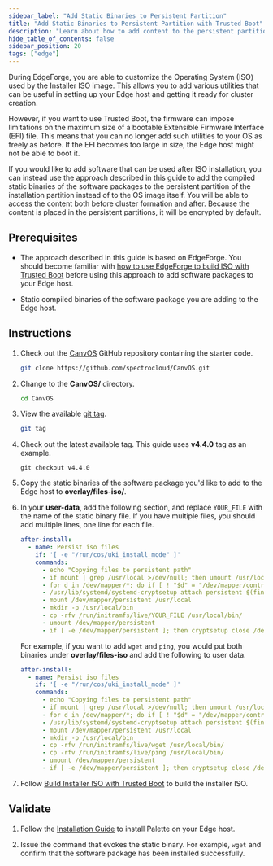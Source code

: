 ```yaml
---
sidebar_label: "Add Static Binaries to Persistent Partition"
title: "Add Static Binaries to Persistent Partition with Trusted Boot"
description: "Learn about how to add content to the persistent partition of your Edge host with Trusted Boot."
hide_table_of_contents: false
sidebar_position: 20
tags: ["edge"]
---
```


During EdgeForge, you are able to customize the Operating System (ISO) used by the Installer ISO image. This allows you
to add various utilities that can be useful in setting up your Edge host and getting it ready for cluster creation.

However, if you want to use Trusted Boot, the firmware can impose limitations on the maximum size of a bootable Extensible Firmware Interface
(EFI) file. This means that you can no longer add such utilities to your OS as freely as before. If the EFI becomes too
large in size, the Edge host might not be able to boot it.

If you would like to add software that can be used after ISO installation, you can instead use the approach described in
this guide to add the compiled static binaries of the software packages to the persistent partition of the installation
partition instead of to the OS image itself. You will be able to access the content both before cluster formation and
after. Because the content is placed in the persistent partitions, it will be encrypted by default.

## Prerequisites

- The approach described in this guide is based on EdgeForge. You should become familiar with
  [how to use EdgeForge to build ISO with Trusted Boot](./build-trusted-iso.md) before using this approach to add
  software packages to your Edge host.

- Static compiled binaries of the software package you are adding to the Edge host.

## Instructions

1. Check out the [CanvOS](https://github.com/spectrocloud/CanvOS.git) GitHub repository containing the starter code.

   ```bash
   git clone https://github.com/spectrocloud/CanvOS.git
   ```

2. Change to the **CanvOS/** directory.

   ```bash
   cd CanvOS
   ```

3. View the available [git tag](https://github.com/spectrocloud/CanvOS/tags).

   ```bash
   git tag
   ```

4. Check out the latest available tag. This guide uses **v4.4.0** tag as an example.

   ```shell
   git checkout v4.4.0
   ```

5. Copy the static binaries of the software package you'd like to add to the Edge host to **overlay/files-iso/**.

6. In your **user-data**, add the following section, and replace `YOUR_FILE` with the name of the static binary file. If
   you have multiple files, you should add multiple lines, one line for each file.

   ```yaml {11}
   after-install:
     - name: Persist iso files
       if: '[ -e "/run/cos/uki_install_mode" ]'
       commands:
         - echo "Copying files to persistent path"
         - if mount | grep /usr/local >/dev/null; then umount /usr/local; fi
         - for d in /dev/mapper/*; do if [ ! "$d" = "/dev/mapper/control" ]; then cryptsetup close $d; fi; done
         - /usr/lib/systemd/systemd-cryptsetup attach persistent $(findfs PARTLABEL=persistent) - tpm2-device=auto
         - mount /dev/mapper/persistent /usr/local
         - mkdir -p /usr/local/bin
         - cp -rfv /run/initramfs/live/YOUR_FILE /usr/local/bin/
         - umount /dev/mapper/persistent
         - if [ -e /dev/mapper/persistent ]; then cryptsetup close /dev/mapper/persistent; fi
   ```

   For example, if you want to add `wget` and `ping`, you would put both binaries under **overlay/files-iso** and add
   the following to user data.

   ```yaml {11}
   after-install:
     - name: Persist iso files
       if: '[ -e "/run/cos/uki_install_mode" ]'
       commands:
         - echo "Copying files to persistent path"
         - if mount | grep /usr/local >/dev/null; then umount /usr/local; fi
         - for d in /dev/mapper/*; do if [ ! "$d" = "/dev/mapper/control" ]; then cryptsetup close $d; fi; done
         - /usr/lib/systemd/systemd-cryptsetup attach persistent $(findfs PARTLABEL=persistent) - tpm2-device=auto
         - mount /dev/mapper/persistent /usr/local
         - mkdir -p /usr/local/bin
         - cp -rfv /run/initramfs/live/wget /usr/local/bin/
         - cp -rfv /run/initramfs/live/ping /usr/local/bin/
         - umount /dev/mapper/persistent
         - if [ -e /dev/mapper/persistent ]; then cryptsetup close /dev/mapper/persistent; fi
   ```

7. Follow [Build Installer ISO with Trusted Boot](./build-trusted-iso.md) to build the installer ISO.

## Validate

1. Follow the [Installation Guide](../deployment-day2/install.md) to install Palette on your Edge host.

2. Issue the command that evokes the static binary. For example, `wget` and confirm that the software package has been
   installed successfully.
